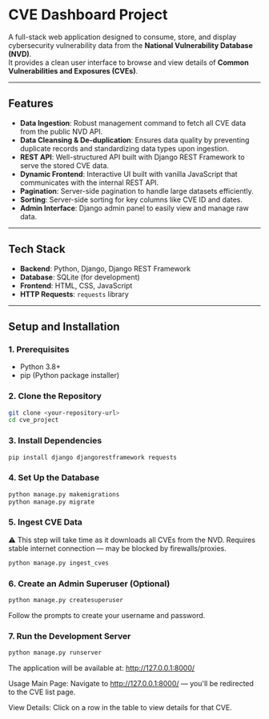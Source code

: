 # CVE Dashboard Project

A full-stack web application designed to consume, store, and display cybersecurity vulnerability data from the **National Vulnerability Database (NVD)**.  
It provides a clean user interface to browse and view details of **Common Vulnerabilities and Exposures (CVEs)**.

---

## Features

- **Data Ingestion**: Robust management command to fetch all CVE data from the public NVD API.
- **Data Cleansing & De-duplication**: Ensures data quality by preventing duplicate records and standardizing data types upon ingestion.
- **REST API**: Well-structured API built with Django REST Framework to serve the stored CVE data.
- **Dynamic Frontend**: Interactive UI built with vanilla JavaScript that communicates with the internal REST API.
- **Pagination**: Server-side pagination to handle large datasets efficiently.
- **Sorting**: Server-side sorting for key columns like CVE ID and dates.
- **Admin Interface**: Django admin panel to easily view and manage raw data.

---

## Tech Stack

- **Backend**: Python, Django, Django REST Framework  
- **Database**: SQLite (for development)  
- **Frontend**: HTML, CSS, JavaScript  
- **HTTP Requests**: `requests` library  

---

## Setup and Installation

### 1. Prerequisites
- Python 3.8+
- pip (Python package installer)

### 2. Clone the Repository
```bash
git clone <your-repository-url>
cd cve_project 
```
### 3. Install Dependencies
```` bash
pip install django djangorestframework requests
````

### 4. Set Up the Database
``` bash
python manage.py makemigrations
python manage.py migrate
```

### 5. Ingest CVE Data
⚠️ This step will take time as it downloads all CVEs from the NVD.
Requires stable internet connection — may be blocked by firewalls/proxies.

``` bash
python manage.py ingest_cves
``` 
### 6. Create an Admin Superuser (Optional)
``` bash
python manage.py createsuperuser
```
Follow the prompts to create your username and password.

### 7. Run the Development Server
``` bash
python manage.py runserver
```
The application will be available at:
http://127.0.0.1:8000/

Usage
Main Page: Navigate to http://127.0.0.1:8000/ — you'll be redirected to the CVE list page.

View Details: Click on a row in the table to view details for that CVE.


